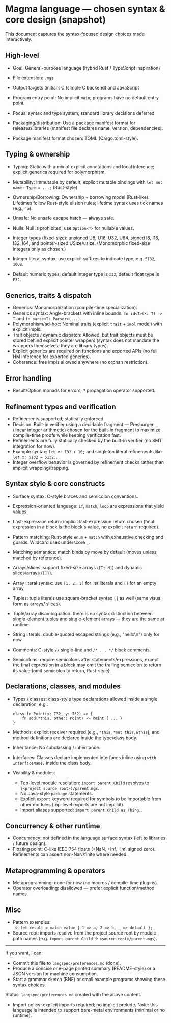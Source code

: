# Magma language — chosen syntax & core design (snapshot)

This document captures the syntax-focused design choices made interactively.

## High-level

- Goal: General-purpose language (hybrid Rust / TypeScript inspiration)
- File extension: `.mgs`
- Output targets (initial): C (simple C backend) and JavaScript
- Program entry point: No implicit `main`; programs have no default entry point.
- Focus: syntax and type system; standard library decisions deferred

- Packaging/distribution: Use a package manifest format for releases/libraries (manifest file declares name, version, dependencies).

- Package manifest format chosen: TOML (Cargo.toml-style).

## Typing & ownership

- Typing: Static with a mix of explicit annotations and local inference; explicit generics required for polymorphism.
- Mutability: Immutable by default; explicit mutable bindings with `let mut name: Type = ...;` (Rust-style)
- Ownership/Borrowing: Ownership + borrowing model (Rust-like). Lifetimes follow Rust-style elision rules; lifetime syntax uses tick names (e.g., `'a`).
- Unsafe: No unsafe escape hatch — always safe.
- Nulls: Null is prohibited; use `Option<T>` for nullable values.

- Integer types (fixed-size): unsigned U8, U16, U32, U64, signed I8, I16, I32, I64, and pointer-sized USize/usize. (Monomorphic fixed-size integers only as chosen.)

- Integer literal syntax: use explicit suffixes to indicate type, e.g. `5I32`, `10U8`.
- Default numeric types: default integer type is `I32`; default float type is `F32`.

## Generics, traits & dispatch

- Generics: Monomorphization (compile-time specialization).
- Generics syntax: Angle-brackets with inline bounds: `fn id<T>(x: T) -> T` and `fn parse<T: Parser>(...)`.
- Polymorphism/ad-hoc: Nominal traits (explicit `trait` + `impl` model) with explicit impls.
- Trait objects / dynamic dispatch: Allowed, but trait objects must be stored behind explicit pointer wrappers (syntax does not mandate the wrappers themselves; they are library types).
- Explicit generics are required on functions and exported APIs (no full HM inference for exported generics).
- Coherence: free impls allowed anywhere (no orphan restriction).

## Error handling

- Result/Option monads for errors; `?` propagation operator supported.

## Refinement types and verification

- Refinements supported; statically enforced.
- Decision: Built-in verifier using a decidable fragment — Presburger (linear integer arithmetic) chosen for the built-in fragment to maximize compile-time proofs while keeping verification fast.
- Refinements are fully statically checked by the built-in verifier (no SMT integration for now).
- Example syntax: `let x: I32 > 10;` and singleton literal refinements like `let x: 5I32 = 5I32;`.
- Integer overflow behavior is governed by refinement checks rather than implicit wrapping/trapping.

## Syntax style & core constructs

- Surface syntax: C-style braces and semicolon conventions.
- Expression-oriented language: `if`, `match`, `loop` are expressions that yield values.
- Last-expression return: implicit last-expression return chosen (final expression in a block is the block's value, no explicit `return` required).
- Pattern matching: Rust-style `enum` + `match` with exhaustive checking and guards. Wildcard uses underscore `_`.
- Matching semantics: match binds by move by default (moves unless matched by reference).
- Arrays/slices: support fixed-size arrays (`[T; N]`) and dynamic slices/arrays (`[]T`).
 - Array literal syntax: use `[1, 2, 3]` for list literals and `[]` for an empty array.
 - Tuples: tuple literals use square-bracket syntax `[]` as well (same visual form as arrays/ slices).

- Tuple/array disambiguation: there is no syntax distinction between single-element tuples and single-element arrays — they are the same at runtime.
- String literals: double-quoted escaped strings (e.g., "hello\n") only for now.

- Comments: C-style `//` single-line and `/* ... */` block comments.

- Semicolons: require semicolons after statements/expressions, except the final expression in a block may omit the trailing semicolon to return its value (omit semicolon to return, Rust-style).

## Declarations, classes, and modules

- Types / classes: class-style type declarations allowed inside a single declaration, e.g.:

  ```mgs
  class fn Point(x: I32, y: I32) => {
      fn add(*this, other: Point) -> Point { ... }
  }
  ```

- Methods: explicit receiver required (e.g., `*this`, `*mut this`, `&this`), and method definitions are declared inside the type/class body.
- Inheritance: No subclassing / inheritance.
- Interfaces: Classes declare implemented interfaces inline using `with InterfaceName;` inside the class body.

- Visibility & modules:
  - Top-level module resolution: `import parent.Child` resolves to `(<project source root>)/parent.mgs`.
  - No Java-style `package` statements.
  - Explicit `export` keyword required for symbols to be importable from other modules (top-level exports are not implicit).
  - Import aliases supported: `import parent.Child as Thing;`.

## Concurrency & other runtime

- Concurrency: not defined in the language surface syntax (left to libraries / future design).
- Floating point: C-like IEEE-754 floats (+NaN, +Inf, -Inf, signed zero). Refinements can assert non-NaN/finite where needed.

## Metaprogramming & operators

- Metaprogramming: none for now (no macros / compile-time plugins).
- Operator overloading: disallowed — prefer explicit function/method names.

## Misc

- Pattern examples:
  - `let result = match value { 1 => a, 2 => b, _ => default };`
- Source root: imports resolve from the project source root by module-path names (e.g. `import parent.Child` -> `<source_root>/parent.mgs`).

---

If you want, I can:
- Commit this file to `langspec/preferences.md` (done).  
- Produce a concise one-page printed summary (README-style) or a JSON version for machine consumption.  
- Start a grammar sketch (BNF) or small example programs showing these syntax choices.

Status: `langspec/preferences.md` created with the above content.

- Import policy: explicit imports required; no implicit prelude. Note: this language is intended to support bare-metal environments (minimal or no runtime).
